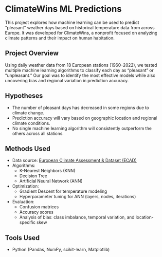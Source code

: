 # ClimateWins ML Predictions

This project explores how machine learning can be used to predict “pleasant” weather days based on historical temperature data from across Europe. It was developed for ClimateWins, a nonprofit focused on analyzing climate patterns and their impact on human habitation.

## Project Overview

Using daily weather data from 18 European stations (1960–2022), we tested multiple machine learning algorithms to classify each day as “pleasant” or “unpleasant.” Our goal was to identify the most effective models while also uncovering bias and regional variation in prediction accuracy.

## Hypotheses

- The number of pleasant days has decreased in some regions due to climate change.
- Prediction accuracy will vary based on geographic location and regional climate conditions.
- No single machine learning algorithm will consistently outperform the others across all stations.

## Methods Used

- Data source: [European Climate Assessment & Dataset (ECAD)](https://www.ecad.eu/)
- Algorithms:
  - K-Nearest Neighbors (KNN)
  - Decision Tree
  - Artificial Neural Network (ANN)
- Optimization:
  - Gradient Descent for temperature modeling
  - Hyperparameter tuning for ANN (layers, nodes, iterations)
- Evaluation:
  - Confusion matrices
  - Accuracy scores
  - Analysis of bias: class imbalance, temporal variation, and location-specific skew

## Tools Used

- Python (Pandas, NumPy, scikit-learn, Matplotlib)
